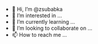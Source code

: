 - 👋 Hi, I’m @zsubabka
- 👀 I’m interested in ...
- 🌱 I’m currently learning ...
- 💞️ I’m looking to collaborate on ...
- 📫 How to reach me ...

<!---
zsubabka/zsubabka is a ✨ special ✨ repository because its `README.md` (this file) appears on your GitHub profile.
You can click the Preview link to take a look at your changes.
--->

